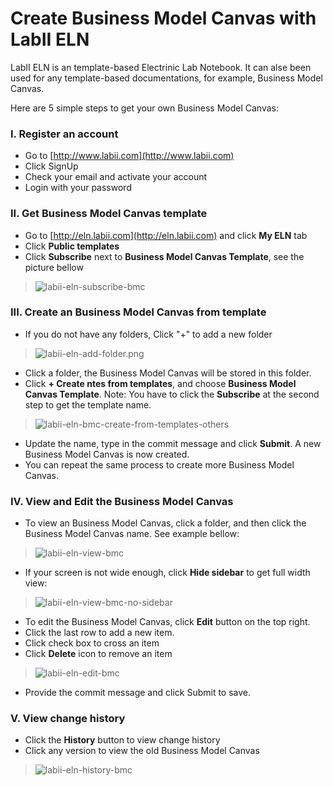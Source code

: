 # Create Business Model Canvas with LabII ELN

LabII ELN is an template-based Electrinic Lab Notebook. It can alse been used for any template-based documentations, for example, Business Model Canvas.

Here are 5 simple steps to get your own Business Model Canvas:

### I. Register an account
* Go to [http://www.labii.com](http://www.labii.com)
* Click SignUp
* Check your email and activate your account
* Login with your password

### II. Get Business Model Canvas template
* Go to [http://eln.labii.com](http://eln.labii.com) and click **My ELN** tab
* Click **Public templates**
* Click **Subscribe** next to **Business Model Canvas Template**, see the picture bellow
>![labii-eln-subscribe-bmc](https://labiiblog.files.wordpress.com/2015/08/labii-eln-subscribe-bmc.png)

### III. Create an Business Model Canvas from template
* If you do not have any folders, Click "+" to add a new folder
>![labii-eln-add-folder.png](https://labiiblog.files.wordpress.com/2015/08/labii-eln-add-folder.png)
* Click a folder, the Business Model Canvas will be stored in this folder.
* Click **+ Create ntes from templates**, and choose **Business Model Canvas Template**. Note: You have to click the **Subscribe** at the second step to get the template name.
>![labii-eln-bmc-create-from-templates-others](https://labiiblog.files.wordpress.com/2015/08/labii-eln-bmc-create-from-templates-others.png)
* Update the name, type in the commit message and click **Submit**. A new Business Model Canvas is now created.
* You can repeat the same process to create more Business Model Canvas.

### IV. View and Edit the Business Model Canvas
* To view an Business Model Canvas, click a folder, and then click the Business Model Canvas name. See example bellow:
>![labii-eln-view-bmc](https://labiiblog.files.wordpress.com/2015/08/labii-eln-view-bmc.png)
* If your screen is not wide enough, click **Hide sidebar** to get full width view:
>![labii-eln-view-bmc-no-sidebar](https://labiiblog.files.wordpress.com/2015/08/labii-eln-view-bmc-no-sidebar.png)
* To edit the Business Model Canvas, click **Edit** button on the top right.
* Click the last row to add a new item.
* Click check box to cross an item
* Click **Delete** icon to remove an item
>![labii-eln-edit-bmc](https://labiiblog.files.wordpress.com/2015/08/labii-eln-edit-bmc.png)
* Provide the commit message and click Submit to save.

### V. View change history
* Click the **History** button to view change history
* Click any version to view the old Business Model Canvas
>![labii-eln-history-bmc](https://labiiblog.files.wordpress.com/2015/08/labii-eln-history-bmc.png)

